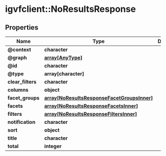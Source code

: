 # igvfclient::NoResultsResponse


## Properties
Name | Type | Description | Notes
------------ | ------------- | ------------- | -------------
**@context** | **character** |  | [optional] 
**@graph** | [**array[AnyType]**](AnyType.md) |  | [optional] 
**@id** | **character** |  | [optional] 
**@type** | **array[character]** |  | [optional] 
**clear_filters** | **character** |  | [optional] 
**columns** | **object** |  | [optional] 
**facet_groups** | [**array[NoResultsResponseFacetGroupsInner]**](NoResultsResponse_facet_groups_inner.md) |  | [optional] 
**facets** | [**array[NoResultsResponseFacetsInner]**](NoResultsResponse_facets_inner.md) |  | [optional] 
**filters** | [**array[NoResultsResponseFiltersInner]**](NoResultsResponse_filters_inner.md) |  | [optional] 
**notification** | **character** |  | [optional] 
**sort** | **object** |  | [optional] 
**title** | **character** |  | [optional] 
**total** | **integer** |  | [optional] 


